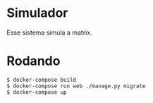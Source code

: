 Simulador
====

Esse sistema simula a matrix.

# Rodando

```
$ docker-compose build
$ docker-compose run web ./manage.py migrate
$ docker-compose up
```
